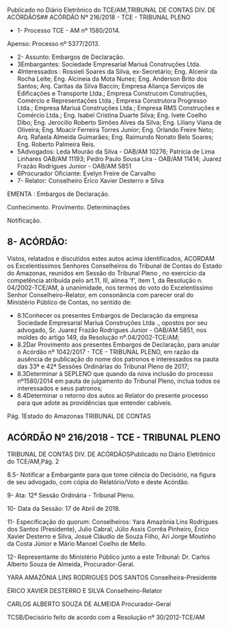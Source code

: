 Publicado  no  Diário Eletrônico do TCE/AM,TRIBUNAL DE CONTAS DIV. DE  ACÓRDÃOS## ACÓRDÃO Nº 216/2018 - TCE - TRIBUNAL PLENO

- 1- Processo TCE - AM nº 1580/2014.

Apenso: Processo nº 5377/2013.

- 2- Assunto: Embargos de Declaração.
- 3Embargantes: Sociedade Empresarial Mariuá Construções Ltda.
- 4Interessados :  Rossieli  Soares da  Silva, ex-Secretário; Eng.  Alcenir da Rocha Leite; Eng. Alcineia da Mota Nunes; Eng. Anderson Brito dos Santos; Arq. Caritas da Silva Baccin;  Empresa  Aliança  Serviços  de  Edificações  e  Transporte  Ltda.;  Empresa Construcom  Construções, Comércio  e  Representações  Ltda.;  Empresa  Construtora Progresso Ltda.; Empresa Mariuá Construções Ltda.; Empresa RMS Construções e Comércio  Ltda.;  Eng.  Isabel  Cristina  Duarte  Silva;  Eng.  Ivete  Coelho  Dibo;  Eng. Jerocilio Roberto Simões Alves da Silva; Eng. Liliany Viana de Oliveira; Eng.  Moacir Ferreira  Torres  Junior;  Eng.  Orlando  Freire  Neto;  Arq.  Rafaela  Almeida  Guimarães; Eng. Raimundo Nonato Belo Soares; Eng. Roberto Palmeira Reis.
- 5Advogados: Leda  Mourão  da  Silva  -  OAB/AM  10276;  Patrícia  de  Lima  Linhares  OAB/AM 11193; Pedro Paulo Sousa Lira - OAB/AM 11414; Juarez Frazão Rodrigues Junior - OAB/AM 5851
- 6Procurador Oficiante: Evelyn Freire de Carvalho
- 7- Relator: Conselheiro Érico Xavier Desterro e Silva

EMENTA : Embargos de Declaração.

Conhecimento. Provimento. Determinações

Notificação.

## 8- ACÓRDÃO:

Vistos, relatados e discutidos estes autos acima identificados, ACORDAM os Excelentíssimos Senhores Conselheiros do Tribunal de Contas do Estado do Amazonas, reunidos  em  Sessão  do Tribunal  Pleno ,  no  exercício  da  competência  atribuída  pelo art.11,  III,  alínea  'f',  item  1,  da  Resolução  n.  04/2002-TCE/AM, à  unanimidade, nos termos  do  voto  do  Excelentíssimo  Senhor  Conselheiro-Relator, em consonância com parecer oral do Ministério Público de Contas, no sentido de:

- 8.1Conhecer os  presentes  Embargos  de  Declaração  da  empresa Sociedade  Empresarial  Mariuá  Construções  Ltda .,  opostos  por seu advogado, Sr. Juarez Frazão Rodrigues Junior - OAB/AM 5851, nos moldes do artigo 149, da Resolução nº.04/2002-TCE/AM;
- 8.2Dar  Provimento aos  presentes  Embargos  de  Declaração,  para anular  o  Acórdão  nº  1042/2017  -  TCE  -  TRIBUNAL  PLENO,  em razão da ausência de publicação do nome  dos patronos e interessados na pauta das 33ª e 42ª Sessões Ordinárias do Tribunal Pleno de 2017;
- 8.3Determinar à SEPLENO que quando da nova inclusão do processo nº1580/2014 em pauta de julgamento do Tribunal Pleno, inclua todos os interessados e seus patronos;
- 8.4Determinar o  retorno  dos  autos  ao  Relator  do  presente  processo para que adote as providências que entender cabíveis.

Pág. 1Estado do Amazonas TRIBUNAL DE CONTAS

## ACÓRDÃO Nº 216/2018 - TCE - TRIBUNAL PLENO

TRIBUNAL DE CONTAS DIV. DE  ACÓRDÃOSPublicado  no  Diário Eletrônico do TCE/AM,Pág. 2

8.5- Notificar a  Embargante  para  que  tome  ciência  do  Decisório,  na figura de  seu  advogado,  com  cópia  do  Relatório/Voto  e  deste Acórdão.

9- Ata: 12ª Sessão Ordinária - Tribunal Pleno.

10- Data da Sessão: 17 de Abril de 2018.

11- Especificação do quorum: Conselheiros: Yara Amazônia Lins Rodrigues dos Santos (Presidente), Julio Cabral, Júlio Assis Corrêa Pinheiro, Érico Xavier Desterro e Silva, Josué Cláudio de Souza Filho, Ari Jorge  Moutinho da Costa Júnior e  Mário  Manoel Coelho de Mello.

12-  Representante  do  Ministério  Público  junto  a  este  Tribunal: Dr. Carlos  Alberto Souza de Almeida, Procurador-Geral.

YARA AMAZÔNIA LINS RODRIGUES DOS SANTOS Conselheira-Presidente

ÉRICO XAVIER DESTERRO E SILVA Conselheiro-Relator

CARLOS ALBERTO SOUZA DE ALMEIDA Procurador-Geral

TCSB/Decisório feito de acordo com a Resolução nº 30/2012-TCE/AM